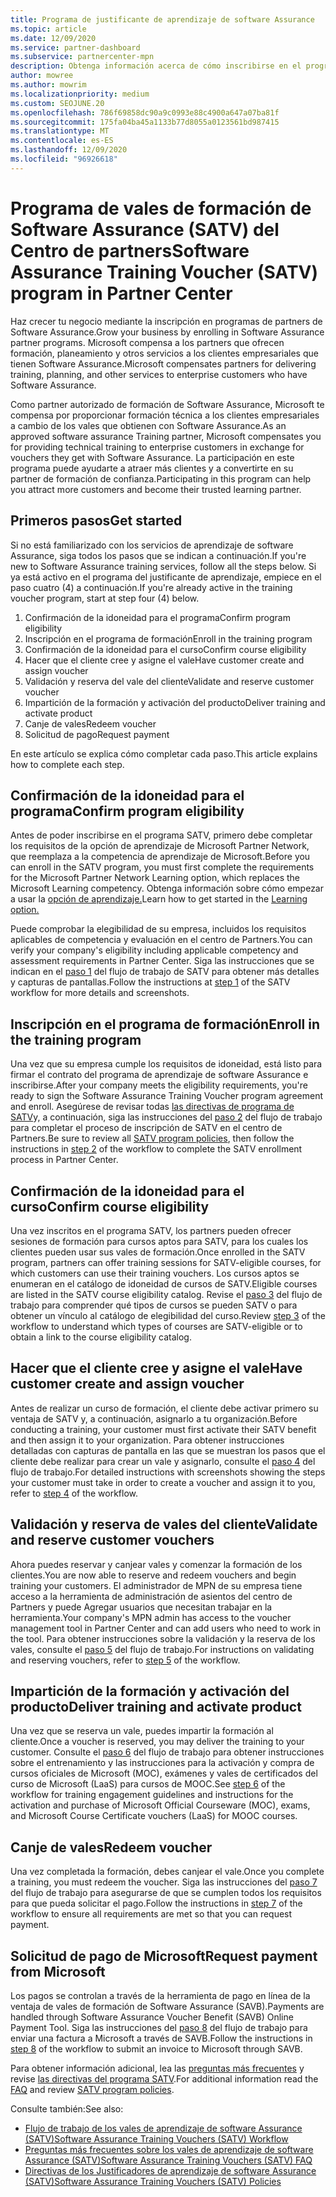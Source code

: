 ```yaml
---
title: Programa de justificante de aprendizaje de software Assurance
ms.topic: article
ms.date: 12/09/2020
ms.service: partner-dashboard
ms.subservice: partnercenter-mpn
description: Obtenga información acerca de cómo inscribirse en el programa de justificante de aprendizaje de software Assurance para que pueda compensar la entrega de cursos y el planeamiento a los clientes empresariales.
author: mowree
ms.author: mowrim
ms.localizationpriority: medium
ms.custom: SEOJUNE.20
ms.openlocfilehash: 786f69858dc90a9c0993e88c4900a647a07ba81f
ms.sourcegitcommit: 175fa04ba45a1133b77d8055a0123561bd987415
ms.translationtype: MT
ms.contentlocale: es-ES
ms.lasthandoff: 12/09/2020
ms.locfileid: "96926618"
---
```

# <a name="software-assurance-training-voucher-satv-program-in-partner-center"></a><span data-ttu-id="51779-103">Programa de vales de formación de Software Assurance (SATV) del Centro de partners</span><span class="sxs-lookup"><span data-stu-id="51779-103">Software Assurance Training Voucher (SATV) program in Partner Center</span></span>

<span data-ttu-id="51779-104">Haz crecer tu negocio mediante la inscripción en programas de partners de Software Assurance.</span><span class="sxs-lookup"><span data-stu-id="51779-104">Grow your business by enrolling in Software Assurance partner programs.</span></span> <span data-ttu-id="51779-105">Microsoft compensa a los partners que ofrecen formación, planeamiento y otros servicios a los clientes empresariales que tienen Software Assurance.</span><span class="sxs-lookup"><span data-stu-id="51779-105">Microsoft compensates partners for delivering training, planning, and other services to enterprise customers who have Software Assurance.</span></span>

<span data-ttu-id="51779-106">Como partner autorizado de formación de Software Assurance, Microsoft te compensa por proporcionar formación técnica a los clientes empresariales a cambio de los vales que obtienen con Software Assurance.</span><span class="sxs-lookup"><span data-stu-id="51779-106">As an approved software assurance Training partner, Microsoft compensates you for providing technical training to enterprise customers in exchange for vouchers they get with Software Assurance.</span></span> <span data-ttu-id="51779-107">La participación en este programa puede ayudarte a atraer más clientes y a convertirte en su partner de formación de confianza.</span><span class="sxs-lookup"><span data-stu-id="51779-107">Participating in this program can help you attract more customers and become their trusted learning partner.</span></span>

## <a name="get-started"></a><span data-ttu-id="51779-108">Primeros pasos</span><span class="sxs-lookup"><span data-stu-id="51779-108">Get started</span></span>

<span data-ttu-id="51779-109">Si no está familiarizado con los servicios de aprendizaje de software Assurance, siga todos los pasos que se indican a continuación.</span><span class="sxs-lookup"><span data-stu-id="51779-109">If you're new to Software Assurance training services, follow all the steps below.</span></span> <span data-ttu-id="51779-110">Si ya está activo en el programa del justificante de aprendizaje, empiece en el paso cuatro (4) a continuación.</span><span class="sxs-lookup"><span data-stu-id="51779-110">If you're already active in the training voucher program, start at step four (4) below.</span></span> 

1. <span data-ttu-id="51779-111">Confirmación de la idoneidad para el programa</span><span class="sxs-lookup"><span data-stu-id="51779-111">Confirm program eligibility</span></span>
2. <span data-ttu-id="51779-112">Inscripción en el programa de formación</span><span class="sxs-lookup"><span data-stu-id="51779-112">Enroll in the training program</span></span>
3. <span data-ttu-id="51779-113">Confirmación de la idoneidad para el curso</span><span class="sxs-lookup"><span data-stu-id="51779-113">Confirm course eligibility</span></span>
4. <span data-ttu-id="51779-114">Hacer que el cliente cree y asigne el vale</span><span class="sxs-lookup"><span data-stu-id="51779-114">Have customer create and assign voucher</span></span>
5. <span data-ttu-id="51779-115">Validación y reserva del vale del cliente</span><span class="sxs-lookup"><span data-stu-id="51779-115">Validate and reserve customer voucher</span></span>
6. <span data-ttu-id="51779-116">Impartición de la formación y activación del producto</span><span class="sxs-lookup"><span data-stu-id="51779-116">Deliver training and activate product</span></span>
7. <span data-ttu-id="51779-117">Canje de vales</span><span class="sxs-lookup"><span data-stu-id="51779-117">Redeem voucher</span></span>
8. <span data-ttu-id="51779-118">Solicitud de pago</span><span class="sxs-lookup"><span data-stu-id="51779-118">Request payment</span></span>

<span data-ttu-id="51779-119">En este artículo se explica cómo completar cada paso.</span><span class="sxs-lookup"><span data-stu-id="51779-119">This article explains how to complete each step.</span></span>

## <a name="confirm-program-eligibility"></a><span data-ttu-id="51779-120">Confirmación de la idoneidad para el programa</span><span class="sxs-lookup"><span data-stu-id="51779-120">Confirm program eligibility</span></span>

<span data-ttu-id="51779-121">Antes de poder inscribirse en el programa SATV, primero debe completar los requisitos de la opción de aprendizaje de Microsoft Partner Network, que reemplaza a la competencia de aprendizaje de Microsoft.</span><span class="sxs-lookup"><span data-stu-id="51779-121">Before you can enroll in the SATV program, you must first complete the requirements for the Microsoft Partner Network Learning option, which replaces the Microsoft Learning competency.</span></span> <span data-ttu-id="51779-122">Obtenga información sobre cómo empezar a usar la [opción de aprendizaje.](https://partner.microsoft.com/membership/learning-partners)</span><span class="sxs-lookup"><span data-stu-id="51779-122">Learn how to get started in the [Learning option.](https://partner.microsoft.com/membership/learning-partners)</span></span>

<span data-ttu-id="51779-123">Puede comprobar la elegibilidad de su empresa, incluidos los requisitos aplicables de competencia y evaluación en el centro de Partners.</span><span class="sxs-lookup"><span data-stu-id="51779-123">You can verify your company's eligibility including applicable competency and assessment requirements in Partner Center.</span></span> <span data-ttu-id="51779-124">Siga las instrucciones que se indican en el [paso 1](https://query.prod.cms.rt.microsoft.com/cms/api/am/binary/RE4s3bB) del flujo de trabajo de SATV para obtener más detalles y capturas de pantallas.</span><span class="sxs-lookup"><span data-stu-id="51779-124">Follow the instructions at [step 1](https://query.prod.cms.rt.microsoft.com/cms/api/am/binary/RE4s3bB) of the SATV workflow for more details and screenshots.</span></span>

## <a name="enroll-in-the-training-program"></a><span data-ttu-id="51779-125">Inscripción en el programa de formación</span><span class="sxs-lookup"><span data-stu-id="51779-125">Enroll in the training program</span></span>

<span data-ttu-id="51779-126">Una vez que su empresa cumple los requisitos de idoneidad, está listo para firmar el contrato del programa de aprendizaje de software Assurance e inscribirse.</span><span class="sxs-lookup"><span data-stu-id="51779-126">After your company meets the eligibility requirements, you're ready to sign the Software Assurance Training Voucher program agreement and enroll.</span></span> <span data-ttu-id="51779-127">Asegúrese de revisar todas [las directivas de programa de SATV](https://query.prod.cms.rt.microsoft.com/cms/api/am/binary/RE3koEP)y, a continuación, siga las instrucciones del [paso 2](https://query.prod.cms.rt.microsoft.com/cms/api/am/binary/RE4s3bB) del flujo de trabajo para completar el proceso de inscripción de SATV en el centro de Partners.</span><span class="sxs-lookup"><span data-stu-id="51779-127">Be sure to review all [SATV program policies](https://query.prod.cms.rt.microsoft.com/cms/api/am/binary/RE3koEP), then follow the instructions in [step 2](https://query.prod.cms.rt.microsoft.com/cms/api/am/binary/RE4s3bB) of the workflow to complete the SATV enrollment process in Partner Center.</span></span>


## <a name="confirm-course-eligibility"></a><span data-ttu-id="51779-128">Confirmación de la idoneidad para el curso</span><span class="sxs-lookup"><span data-stu-id="51779-128">Confirm course eligibility</span></span>
<span data-ttu-id="51779-129">Una vez inscritos en el programa SATV, los partners pueden ofrecer sesiones de formación para cursos aptos para SATV, para los cuales los clientes pueden usar sus vales de formación.</span><span class="sxs-lookup"><span data-stu-id="51779-129">Once enrolled in the SATV program, partners can offer training sessions for SATV-eligible courses, for which customers can use their training vouchers.</span></span> <span data-ttu-id="51779-130">Los cursos aptos se enumeran en el catálogo de idoneidad de cursos de SATV.</span><span class="sxs-lookup"><span data-stu-id="51779-130">Eligible courses are listed in the SATV course eligibility catalog.</span></span> <span data-ttu-id="51779-131">Revise el [paso 3](https://query.prod.cms.rt.microsoft.com/cms/api/am/binary/RE4s3bB) del flujo de trabajo para comprender qué tipos de cursos se pueden SATV o para obtener un vínculo al catálogo de elegibilidad del curso.</span><span class="sxs-lookup"><span data-stu-id="51779-131">Review [step 3](https://query.prod.cms.rt.microsoft.com/cms/api/am/binary/RE4s3bB) of the workflow to understand which types of courses are SATV-eligible or to obtain a link to the course eligibility catalog.</span></span>

## <a name="have-customer-create-and-assign-voucher"></a><span data-ttu-id="51779-132">Hacer que el cliente cree y asigne el vale</span><span class="sxs-lookup"><span data-stu-id="51779-132">Have customer create and assign voucher</span></span>

<span data-ttu-id="51779-133">Antes de realizar un curso de formación, el cliente debe activar primero su ventaja de SATV y, a continuación, asignarlo a tu organización.</span><span class="sxs-lookup"><span data-stu-id="51779-133">Before conducting a training, your customer must first activate their SATV benefit and then assign it to your organization.</span></span> <span data-ttu-id="51779-134">Para obtener instrucciones detalladas con capturas de pantalla en las que se muestran los pasos que el cliente debe realizar para crear un vale y asignarlo, consulte el [paso 4](https://query.prod.cms.rt.microsoft.com/cms/api/am/binary/RE4s3bB) del flujo de trabajo.</span><span class="sxs-lookup"><span data-stu-id="51779-134">For detailed instructions with screenshots showing the steps your customer must take in order to create a voucher and assign it to you, refer to [step 4](https://query.prod.cms.rt.microsoft.com/cms/api/am/binary/RE4s3bB) of the workflow.</span></span>

## <a name="validate-and-reserve-customer-vouchers"></a><span data-ttu-id="51779-135">Validación y reserva de vales del cliente</span><span class="sxs-lookup"><span data-stu-id="51779-135">Validate and reserve customer vouchers</span></span>

<span data-ttu-id="51779-136">Ahora puedes reservar y canjear vales y comenzar la formación de los clientes.</span><span class="sxs-lookup"><span data-stu-id="51779-136">You are now able to reserve and redeem vouchers and begin training your customers.</span></span> <span data-ttu-id="51779-137">El administrador de MPN de su empresa tiene acceso a la herramienta de administración de asientos del centro de Partners y puede Agregar usuarios que necesitan trabajar en la herramienta.</span><span class="sxs-lookup"><span data-stu-id="51779-137">Your company's MPN admin has access to the voucher management tool in Partner Center and can add users who need to work in the tool.</span></span> <span data-ttu-id="51779-138">Para obtener instrucciones sobre la validación y la reserva de los vales, consulte el [paso 5](https://query.prod.cms.rt.microsoft.com/cms/api/am/binary/RE4s3bB) del flujo de trabajo.</span><span class="sxs-lookup"><span data-stu-id="51779-138">For instructions on validating and reserving vouchers, refer to [step 5](https://query.prod.cms.rt.microsoft.com/cms/api/am/binary/RE4s3bB) of the workflow.</span></span>

## <a name="deliver-training-and-activate-product"></a><span data-ttu-id="51779-139">Impartición de la formación y activación del producto</span><span class="sxs-lookup"><span data-stu-id="51779-139">Deliver training and activate product</span></span>

<span data-ttu-id="51779-140">Una vez que se reserva un vale, puedes impartir la formación al cliente.</span><span class="sxs-lookup"><span data-stu-id="51779-140">Once a voucher is reserved, you may deliver the training to your customer.</span></span> <span data-ttu-id="51779-141">Consulte el [paso 6](https://query.prod.cms.rt.microsoft.com/cms/api/am/binary/RE4s3bB) del flujo de trabajo para obtener instrucciones sobre el entrenamiento y las instrucciones para la activación y compra de cursos oficiales de Microsoft (MOC), exámenes y vales de certificados del curso de Microsoft (LaaS) para cursos de MOOC.</span><span class="sxs-lookup"><span data-stu-id="51779-141">See [step 6](https://query.prod.cms.rt.microsoft.com/cms/api/am/binary/RE4s3bB) of the workflow for training engagement guidelines and instructions for the activation and purchase of Microsoft Official Courseware (MOC), exams, and Microsoft Course Certificate vouchers (LaaS) for MOOC courses.</span></span>

## <a name="redeem-voucher"></a><span data-ttu-id="51779-142">Canje de vales</span><span class="sxs-lookup"><span data-stu-id="51779-142">Redeem voucher</span></span>

<span data-ttu-id="51779-143">Una vez completada la formación, debes canjear el vale.</span><span class="sxs-lookup"><span data-stu-id="51779-143">Once you complete a training, you must redeem the voucher.</span></span> <span data-ttu-id="51779-144">Siga las instrucciones del [paso 7](https://query.prod.cms.rt.microsoft.com/cms/api/am/binary/RE4s3bB) del flujo de trabajo para asegurarse de que se cumplen todos los requisitos para que pueda solicitar el pago.</span><span class="sxs-lookup"><span data-stu-id="51779-144">Follow the instructions in [step 7](https://query.prod.cms.rt.microsoft.com/cms/api/am/binary/RE4s3bB) of the workflow to ensure all requirements are met so that you can request payment.</span></span> 


## <a name="request-payment-from-microsoft"></a><span data-ttu-id="51779-145">Solicitud de pago de Microsoft</span><span class="sxs-lookup"><span data-stu-id="51779-145">Request payment from Microsoft</span></span>

<span data-ttu-id="51779-146">Los pagos se controlan a través de la herramienta de pago en línea de la ventaja de vales de formación de Software Assurance (SAVB).</span><span class="sxs-lookup"><span data-stu-id="51779-146">Payments are handled through Software Assurance Voucher Benefit (SAVB) Online Payment Tool.</span></span> <span data-ttu-id="51779-147">Siga las instrucciones del [paso 8](https://query.prod.cms.rt.microsoft.com/cms/api/am/binary/RE4s3bB) del flujo de trabajo para enviar una factura a Microsoft a través de SAVB.</span><span class="sxs-lookup"><span data-stu-id="51779-147">Follow the instructions in [step 8](https://query.prod.cms.rt.microsoft.com/cms/api/am/binary/RE4s3bB) of the workflow to submit an invoice to Microsoft through SAVB.</span></span> 

<span data-ttu-id="51779-148">Para obtener información adicional, lea las [preguntas más frecuentes](https://query.prod.cms.rt.microsoft.com/cms/api/am/binary/RE3kz5o) y revise [las directivas del programa SATV](https://query.prod.cms.rt.microsoft.com/cms/api/am/binary/RE3koEP).</span><span class="sxs-lookup"><span data-stu-id="51779-148">For additional information read the [FAQ](https://query.prod.cms.rt.microsoft.com/cms/api/am/binary/RE3kz5o) and review [SATV program policies](https://query.prod.cms.rt.microsoft.com/cms/api/am/binary/RE3koEP).</span></span>

<span data-ttu-id="51779-149">Consulte también:</span><span class="sxs-lookup"><span data-stu-id="51779-149">See also:</span></span>

- [<span data-ttu-id="51779-150">Flujo de trabajo de los vales de aprendizaje de software Assurance (SATV)</span><span class="sxs-lookup"><span data-stu-id="51779-150">Software Assurance Training Vouchers (SATV) Workflow</span></span>](https://query.prod.cms.rt.microsoft.com/cms/api/am/binary/RE4s3bB)
- [<span data-ttu-id="51779-151">Preguntas más frecuentes sobre los vales de aprendizaje de software Assurance (SATV)</span><span class="sxs-lookup"><span data-stu-id="51779-151">Software Assurance Training Vouchers (SATV) FAQ</span></span>](https://query.prod.cms.rt.microsoft.com/cms/api/am/binary/RE3kz5o)
- [<span data-ttu-id="51779-152">Directivas de los Justificadores de aprendizaje de software Assurance (SATV)</span><span class="sxs-lookup"><span data-stu-id="51779-152">Software Assurance Training Vouchers (SATV) Policies</span></span>](https://query.prod.cms.rt.microsoft.com/cms/api/am/binary/RE3koEP)
